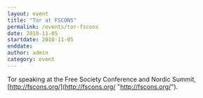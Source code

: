 ```yaml
---
layout: event
title: "Tor at FSCONS"
permalink: /events/tor-fscons
date: 2010-11-05
startdate: 2010-11-05
enddate:
author: admin
category: event
---
```


Tor speaking at the Free Society Conference and Nordic Summit, [http://fscons.org/](http://fscons.org/ "http://fscons.org/").

